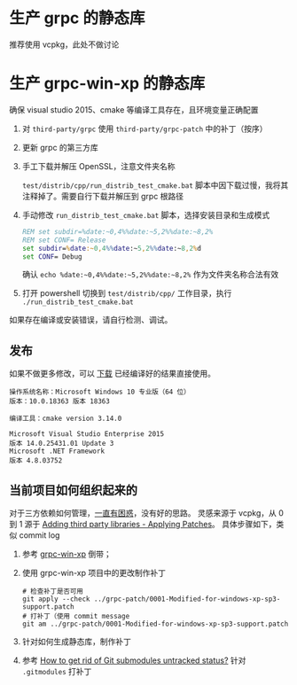 
# 生产 grpc 的静态库

推荐使用 vcpkg，此处不做讨论

# 生产 grpc-win-xp 的静态库

确保 visual studio 2015、cmake 等编译工具存在，且环境变量正确配置

1. 对 `third-party/grpc` 使用 `third-party/grpc-patch` 中的补丁（按序）
2. 更新 grpc 的第三方库
3. 手工下载并解压 OpenSSL，注意文件夹名称

    `test/distrib/cpp/run_distrib_test_cmake.bat` 脚本中因下载过慢，我将其注释掉了。需要自行下载并解压到 grpc 根路径

4. 手动修改 `run_distrib_test_cmake.bat` 脚本，选择安装目录和生成模式

    ```bat
    REM set subdir=%date:~0,4%%date:~5,2%%date:~8,2%
    REM set CONF= Release
    set subdir=%date:~0,4%%date:~5,2%%date:~8,2%d
    set CONF= Debug
    ```

    确认 `echo %date:~0,4%%date:~5,2%%date:~8,2%` 作为文件夹名称合法有效


5. 打开 powershell 切换到 `test/distrib/cpp/` 工作目录，执行 `./run_distrib_test_cmake.bat`

如果存在编译或安装错误，请自行检测、调试。

## 发布

如果不做更多修改，可以 [下载][r] 已经编译好的结果直接使用。


```
操作系统名称：Microsoft Windows 10 专业版（64 位）
版本：10.0.18363 版本 18363

编译工具：cmake version 3.14.0

Microsoft Visual Studio Enterprise 2015
版本 14.0.25431.01 Update 3
Microsoft .NET Framework
版本 4.8.03752
```

## 当前项目如何组织起来的

对于三方依赖如何管理，[一直有困惑][4]，没有好的思路。
灵感来源于 vcpkg，从 0 到 1 源于 [Adding third party libraries - Applying Patches][3]。
具体步骤如下，类似 commit log

1. 参考 [grpc-win-xp][1] 倒带；
2. 使用 grpc-win-xp 项目中的更改制作补丁

    ```shell
    # 检查补丁是否可用
    git apply --check ../grpc-patch/0001-Modified-for-windows-xp-sp3-support.patch
    # 打补丁（使用 commit message
    git am ../grpc-patch/0001-Modified-for-windows-xp-sp3-support.patch
    ```
3. 针对如何生成静态库，制作补丁
4. 参考 [How to get rid of Git submodules untracked status?][2] 针对 `.gitmodules` 打补丁

[1]:https://github.com/gavxin/grpc-win-xp
[2]:https://stackoverflow.com/questions/5126765/how-to-get-rid-of-git-submodules-untracked-status
[3]:https://github.com/SmingHub/Sming/wiki/Adding-third-party-libraries#applying-patches
[4]:https://github.com/tnie/printlog-demo
[r]:https://github.com/tnie/grpc-win-xp/releases